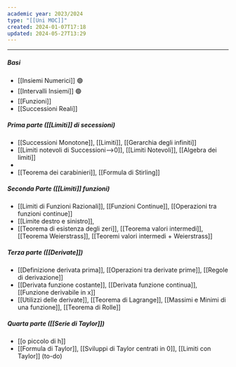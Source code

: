 ```yaml
---
academic year: 2023/2024
type: "[[Uni MOC]]"
created: 2024-01-07T17:18
updated: 2024-05-27T13:29
---
```

---
##### Basi
- [[Insiemi Numerici]] 🟢
- [[Intervalli Insiemi]] 🟢
- [[Funzioni]]
- [[Successioni Reali]]

##### Prima parte ([[Limiti]] di secessioni)
- [[Successioni Monotone]], [[Limiti]], [[Gerarchia degli infiniti]]
- [[Limiti notevoli di Successioni-->0]], [[Limiti Notevoli]], [[Algebra dei limiti]] 
- 
- [[Teorema dei carabinieri]], [[Formula di Stirling]]

##### Seconda Parte ([[Limiti]] funzioni)
- [[Limiti di Funzioni Razionali]], [[Funzioni Continue]], [[Operazioni tra funzioni continue]]
- [[Limite destro e sinistro]],
- [[Teorema di esistenza degli zeri]], [[Teorema valori intermedi]], [[Teorema Weierstrass]], [[Teoremi valori intermedi + Weierstrass]]

##### Terza parte ([[Derivate]])
- [[Definizione derivata prima]], [[Operazioni tra derivate prime]], [[Regole di derivazione]]
- [[Derivata funzione costante]], [[Derivata funzione continua]], [[Funzione derivabile in x]]
-  [[Utilizzi delle derivate]], [[Teorema di Lagrange]], [[Massimi e Minimi di una funzione]], [[Teorema di Rolle]]

##### Quarta parte ([[Serie di Taylor]])
- [[o piccolo di h]]
-  [[Formula di Taylor]], [[Sviluppi di Taylor centrati in 0]], [[Limiti con Taylor]] (to-do)

